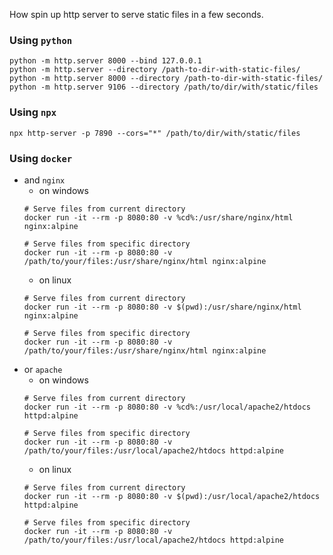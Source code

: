 <!--
.. title: how serve static files on localhost
.. slug: how-serve-static-files-on-localhost
.. date: 2025-07-12 21:51:27 UTC+02:00
.. tags: development,localhost,http,server,python,npx,docker
.. category: development
.. link: 
.. description: 
.. type: text
-->

How spin up http server to serve static files in a few seconds.


### Using `python`

```shell
python -m http.server 8000 --bind 127.0.0.1
python -m http.server --directory /path-to-dir-with-static-files/
python -m http.server 8000 --directory /path-to-dir-with-static-files/
python -m http.server 9106 --directory /path/to/dir/with/static/files
```

### Using `npx`

```shell
npx http-server -p 7890 --cors="*" /path/to/dir/with/static/files
```

### Using `docker`

- and `nginx`
	- on windows
	```shell
	# Serve files from current directory
	docker run -it --rm -p 8080:80 -v %cd%:/usr/share/nginx/html nginx:alpine 
	 
	# Serve files from specific directory
	docker run -it --rm -p 8080:80 -v /path/to/your/files:/usr/share/nginx/html nginx:alpine
	```
    - on linux
	```shell
	# Serve files from current directory
	docker run -it --rm -p 8080:80 -v $(pwd):/usr/share/nginx/html nginx:alpine

	# Serve files from specific directory
	docker run -it --rm -p 8080:80 -v /path/to/your/files:/usr/share/nginx/html nginx:alpine
	```
- or `apache`
    - on windows
	```shell
	# Serve files from current directory
	docker run -it --rm -p 8080:80 -v %cd%:/usr/local/apache2/htdocs httpd:alpine

	# Serve files from specific directory
	docker run -it --rm -p 8080:80 -v /path/to/your/files:/usr/local/apache2/htdocs httpd:alpine
	```
	- on linux
	```shell
	# Serve files from current directory
	docker run -it --rm -p 8080:80 -v $(pwd):/usr/local/apache2/htdocs httpd:alpine

	# Serve files from specific directory
	docker run -it --rm -p 8080:80 -v /path/to/your/files:/usr/local/apache2/htdocs httpd:alpine
	```


